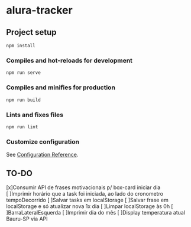 # alura-tracker

## Project setup
```
npm install
```

### Compiles and hot-reloads for development
```
npm run serve
```

### Compiles and minifies for production
```
npm run build
```

### Lints and fixes files
```
npm run lint
```

### Customize configuration
See [Configuration Reference](https://cli.vuejs.org/config/).




## TO-DO 
[x]Consumir API de frases motivacionais p/ box-card iniciar dia <br>
[ ]Imprimir horário que a task foi iniciada, ao lado do cronometro tempoDecorrido
[ ]Salvar tasks em localStorage
[ ]Salvar frase em localStorage e só atualizar nova 1x dia
[ ]Limpar localStorage às 0h
[ ]BarraLateralEsquerda
  [ ]Imprimir dia do mês
  [ ]Display temperatura atual Bauru-SP via API
  